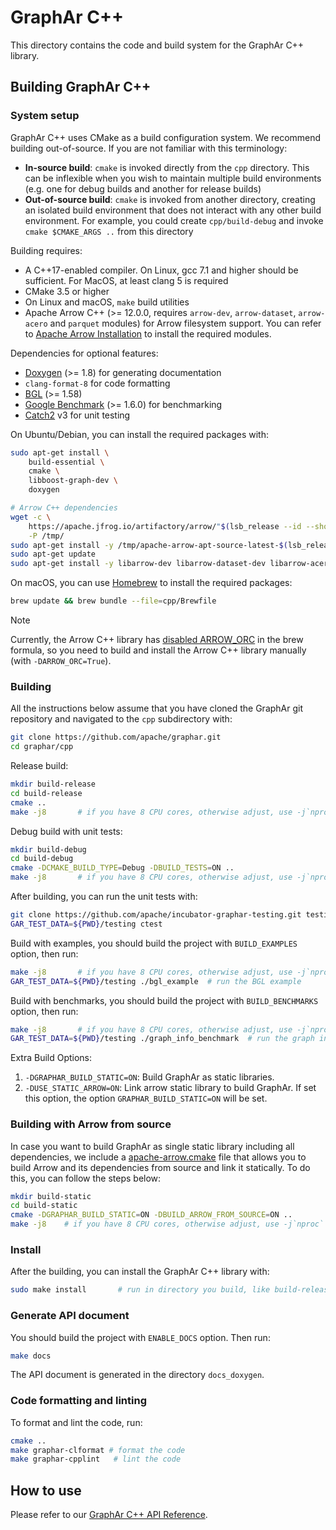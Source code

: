 # GraphAr C++

This directory contains the code and build system for the GraphAr C++ library.


## Building GraphAr C++

### System setup

GraphAr C++ uses CMake as a build configuration system. We recommend building
out-of-source. If you are not familiar with this terminology:

- **In-source build**: ``cmake`` is invoked directly from the ``cpp``
  directory. This can be inflexible when you wish to maintain multiple build
  environments (e.g. one for debug builds and another for release builds)
- **Out-of-source build**: ``cmake`` is invoked from another directory,
  creating an isolated build environment that does not interact with any other
  build environment. For example, you could create ``cpp/build-debug`` and
  invoke ``cmake $CMAKE_ARGS ..`` from this directory

Building requires:

- A C++17-enabled compiler. On Linux, gcc 7.1 and higher should be
  sufficient. For MacOS, at least clang 5 is required
- CMake 3.5 or higher
- On Linux and macOS, ``make`` build utilities
- Apache Arrow C++ (>= 12.0.0, requires `arrow-dev`, `arrow-dataset`, `arrow-acero` and `parquet` modules) for Arrow filesystem support. You can refer to [Apache Arrow Installation](https://arrow.apache.org/install/) to install the required modules.

Dependencies for optional features:

- [Doxygen](https://www.doxygen.nl/index.html) (>= 1.8) for generating documentation
- `clang-format-8` for code formatting
- [BGL](https://www.boost.org/doc/libs/1_80_0/libs/graph/doc/index.html) (>= 1.58)
- [Google Benchmark](https://github.com/google/benchmark) (>= 1.6.0) for benchmarking
- [Catch2](https://github.com/catchorg/Catch2) v3 for unit testing

On Ubuntu/Debian, you can install the required packages with:

```bash
sudo apt-get install \
    build-essential \
    cmake \
    libboost-graph-dev \
    doxygen

# Arrow C++ dependencies
wget -c \
    https://apache.jfrog.io/artifactory/arrow/"$(lsb_release --id --short | tr 'A-Z' 'a-z')"/apache-arrow-apt-source-latest-$(lsb_release --codename --short).deb \
    -P /tmp/
sudo apt-get install -y /tmp/apache-arrow-apt-source-latest-$(lsb_release --codename --short).deb
sudo apt-get update
sudo apt-get install -y libarrow-dev libarrow-dataset-dev libarrow-acero-dev libparquet-dev
```

On macOS, you can use [Homebrew](https://brew.sh) to install the required packages:
```bash
brew update && brew bundle --file=cpp/Brewfile
```
> [!NOTE]
> Currently, the Arrow C++ library has [disabled ARROW_ORC](https://github.com/Homebrew/homebrew-core/blob/4588359b7248b07379094de5310ee7ff89afa17e/Formula/a/apache-arrow.rb#L53) in the brew formula, so you need to build and install the Arrow C++ library manually (with `-DARROW_ORC=True`).

### Building

All the instructions below assume that you have cloned the GraphAr git
repository and navigated to the ``cpp`` subdirectory with:

```bash
git clone https://github.com/apache/graphar.git
cd graphar/cpp
```

Release build:

```bash
mkdir build-release
cd build-release
cmake ..
make -j8       # if you have 8 CPU cores, otherwise adjust, use -j`nproc` for all cores
```

Debug build with unit tests:

```bash
mkdir build-debug
cd build-debug
cmake -DCMAKE_BUILD_TYPE=Debug -DBUILD_TESTS=ON ..
make -j8       # if you have 8 CPU cores, otherwise adjust, use -j`nproc` for all cores
```

After building, you can run the unit tests with:

```bash
git clone https://github.com/apache/incubator-graphar-testing.git testing  # download the testing data
GAR_TEST_DATA=${PWD}/testing ctest
```

Build with examples, you should build the project with `BUILD_EXAMPLES` option, then run:

```bash
make -j8       # if you have 8 CPU cores, otherwise adjust, use -j`nproc` for all cores
GAR_TEST_DATA=${PWD}/testing ./bgl_example  # run the BGL example
```

Build with benchmarks, you should build the project with `BUILD_BENCHMARKS` option, then run:

```bash
make -j8       # if you have 8 CPU cores, otherwise adjust, use -j`nproc` for all cores
GAR_TEST_DATA=${PWD}/testing ./graph_info_benchmark  # run the graph info benchmark
```

Extra Build Options:

1. `-DGRAPHAR_BUILD_STATIC=ON`: Build GraphAr as static libraries.
2. `-DUSE_STATIC_ARROW=ON`: Link arrow static library to build GraphAr. If set this option, the option `GRAPHAR_BUILD_STATIC=ON` will be set.

### Building with Arrow from source
In case you want to build GraphAr as single static library including all dependencies, we include a [apache-arrow.cmake](cmake/apache-arrow.cmake) file that allows you to build Arrow and its dependencies from source and link it statically. To do this, you can follow the steps below:

```bash
mkdir build-static
cd build-static
cmake -DGRAPHAR_BUILD_STATIC=ON -DBUILD_ARROW_FROM_SOURCE=ON ..
make -j8    # if you have 8 CPU cores, otherwise adjust, use -j`nproc` for all cores
```

### Install

After the building, you can install the GraphAr C++ library with:

```bash
sudo make install       # run in directory you build, like build-release, build and so on
```

### Generate API document

You should build the project with `ENABLE_DOCS` option. Then run:

```bash
make docs
```

The API document is generated in the directory ``docs_doxygen``.

### Code formatting and linting

To format and lint the code, run:

```bash
cmake ..
make graphar-clformat # format the code
make graphar-cpplint   # lint the code
```

## How to use

Please refer to our [GraphAr C++ API Reference](https://graphar.apache.org/docs/category/c-library).
